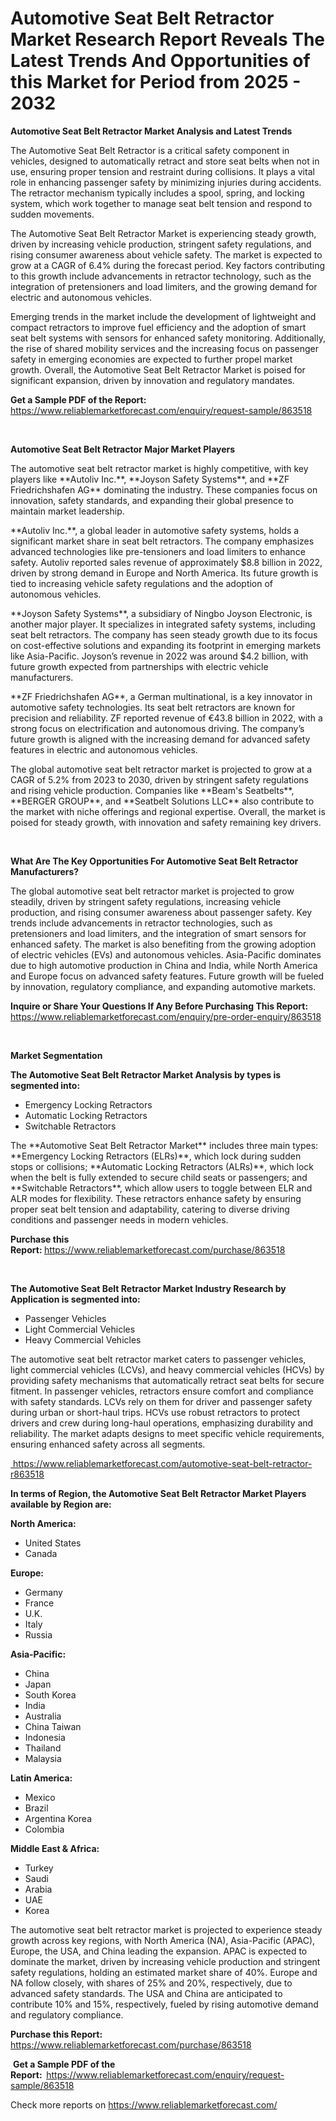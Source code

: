 <p><h1>Automotive Seat Belt Retractor Market Research Report Reveals The Latest Trends And Opportunities of this Market for Period from 2025 - 2032</h1></p><p><strong>Automotive Seat Belt Retractor Market Analysis and Latest Trends</strong></p>
<p><p>The Automotive Seat Belt Retractor is a critical safety component in vehicles, designed to automatically retract and store seat belts when not in use, ensuring proper tension and restraint during collisions. It plays a vital role in enhancing passenger safety by minimizing injuries during accidents. The retractor mechanism typically includes a spool, spring, and locking system, which work together to manage seat belt tension and respond to sudden movements.</p><p>The Automotive Seat Belt Retractor Market is experiencing steady growth, driven by increasing vehicle production, stringent safety regulations, and rising consumer awareness about vehicle safety. The market is expected to grow at a CAGR of 6.4% during the forecast period. Key factors contributing to this growth include advancements in retractor technology, such as the integration of pretensioners and load limiters, and the growing demand for electric and autonomous vehicles.</p><p>Emerging trends in the market include the development of lightweight and compact retractors to improve fuel efficiency and the adoption of smart seat belt systems with sensors for enhanced safety monitoring. Additionally, the rise of shared mobility services and the increasing focus on passenger safety in emerging economies are expected to further propel market growth. Overall, the Automotive Seat Belt Retractor Market is poised for significant expansion, driven by innovation and regulatory mandates.</p></p>
<p><strong>Get a Sample PDF of the Report:&nbsp;</strong> <a href="https://www.reliablemarketforecast.com/enquiry/request-sample/863518?utm_campaign=1833&utm_medium=2&utm_source=Github&utm_content=ia&utm_term=22012025&utm_id=automotive-seat-belt-retractor">https://www.reliablemarketforecast.com/enquiry/request-sample/863518</a></p>
<p>&nbsp;</p>
<p><strong>Automotive Seat Belt Retractor Major Market Players</strong></p>
<p><p>The automotive seat belt retractor market is highly competitive, with key players like **Autoliv Inc.**, **Joyson Safety Systems**, and **ZF Friedrichshafen AG** dominating the industry. These companies focus on innovation, safety standards, and expanding their global presence to maintain market leadership.</p><p>**Autoliv Inc.**, a global leader in automotive safety systems, holds a significant market share in seat belt retractors. The company emphasizes advanced technologies like pre-tensioners and load limiters to enhance safety. Autoliv reported sales revenue of approximately $8.8 billion in 2022, driven by strong demand in Europe and North America. Its future growth is tied to increasing vehicle safety regulations and the adoption of autonomous vehicles.</p><p>**Joyson Safety Systems**, a subsidiary of Ningbo Joyson Electronic, is another major player. It specializes in integrated safety systems, including seat belt retractors. The company has seen steady growth due to its focus on cost-effective solutions and expanding its footprint in emerging markets like Asia-Pacific. Joyson’s revenue in 2022 was around $4.2 billion, with future growth expected from partnerships with electric vehicle manufacturers.</p><p>**ZF Friedrichshafen AG**, a German multinational, is a key innovator in automotive safety technologies. Its seat belt retractors are known for precision and reliability. ZF reported revenue of €43.8 billion in 2022, with a strong focus on electrification and autonomous driving. The company’s future growth is aligned with the increasing demand for advanced safety features in electric and autonomous vehicles.</p><p>The global automotive seat belt retractor market is projected to grow at a CAGR of 5.2% from 2023 to 2030, driven by stringent safety regulations and rising vehicle production. Companies like **Beam's Seatbelts**, **BERGER GROUP**, and **Seatbelt Solutions LLC** also contribute to the market with niche offerings and regional expertise. Overall, the market is poised for steady growth, with innovation and safety remaining key drivers.</p></p>
<p>&nbsp;</p>
<p><strong>What Are The Key Opportunities For Automotive Seat Belt Retractor Manufacturers?</strong></p>
<p><p>The global automotive seat belt retractor market is projected to grow steadily, driven by stringent safety regulations, increasing vehicle production, and rising consumer awareness about passenger safety. Key trends include advancements in retractor technologies, such as pretensioners and load limiters, and the integration of smart sensors for enhanced safety. The market is also benefiting from the growing adoption of electric vehicles (EVs) and autonomous vehicles. Asia-Pacific dominates due to high automotive production in China and India, while North America and Europe focus on advanced safety features. Future growth will be fueled by innovation, regulatory compliance, and expanding automotive markets.</p></p>
<p><strong>Inquire or Share Your Questions If Any Before Purchasing This Report:</strong> <a href="https://www.reliablemarketforecast.com/enquiry/pre-order-enquiry/863518?utm_campaign=1833&utm_medium=2&utm_source=Github&utm_content=ia&utm_term=22012025&utm_id=automotive-seat-belt-retractor">https://www.reliablemarketforecast.com/enquiry/pre-order-enquiry/863518</a></p>
<p>&nbsp;</p>
<p><strong>Market Segmentation</strong></p>
<p><strong>The Automotive Seat Belt Retractor Market Analysis by types is segmented into:</strong></p>
<p><ul><li>Emergency Locking Retractors</li><li>Automatic Locking Retractors</li><li>Switchable Retractors</li></ul></p>
<p><p>The **Automotive Seat Belt Retractor Market** includes three main types: **Emergency Locking Retractors (ELRs)**, which lock during sudden stops or collisions; **Automatic Locking Retractors (ALRs)**, which lock when the belt is fully extended to secure child seats or passengers; and **Switchable Retractors**, which allow users to toggle between ELR and ALR modes for flexibility. These retractors enhance safety by ensuring proper seat belt tension and adaptability, catering to diverse driving conditions and passenger needs in modern vehicles.</p></p>
<p><strong>Purchase this Report:&nbsp;</strong><a href="https://www.reliablemarketforecast.com/purchase/863518?utm_campaign=1833&utm_medium=2&utm_source=Github&utm_content=ia&utm_term=22012025&utm_id=automotive-seat-belt-retractor">https://www.reliablemarketforecast.com/purchase/863518</a></p>
<p>&nbsp;</p>
<p><strong>The Automotive Seat Belt Retractor Market Industry Research by Application is segmented into:</strong></p>
<p><ul><li>Passenger Vehicles</li><li>Light Commercial Vehicles</li><li>Heavy Commercial Vehicles</li></ul></p>
<p><p>The automotive seat belt retractor market caters to passenger vehicles, light commercial vehicles (LCVs), and heavy commercial vehicles (HCVs) by providing safety mechanisms that automatically retract seat belts for secure fitment. In passenger vehicles, retractors ensure comfort and compliance with safety standards. LCVs rely on them for driver and passenger safety during urban or short-haul trips. HCVs use robust retractors to protect drivers and crew during long-haul operations, emphasizing durability and reliability. The market adapts designs to meet specific vehicle requirements, ensuring enhanced safety across all segments.</p></p>
<p><a href="https://www.reliablemarketforecast.com/automotive-seat-belt-retractor-r863518?utm_campaign=1833&utm_medium=2&utm_source=Github&utm_content=ia&utm_term=22012025&utm_id=automotive-seat-belt-retractor">&nbsp;https://www.reliablemarketforecast.com/automotive-seat-belt-retractor-r863518</a></p>
<p><strong>In terms of Region, the Automotive Seat Belt Retractor Market Players available by Region are:</strong></p>
<p>
    <p> <strong> North America: </strong>
        <ul>
            <li>United States</li>
            <li>Canada</li>
        </ul>
        </p> 
    <p> <strong> Europe: </strong>
        <ul>
            <li>Germany</li>
            <li>France</li>
            <li>U.K.</li>
            <li>Italy</li>
            <li>Russia</li>
        </ul>
        </p> 
    <p> <strong> Asia-Pacific: </strong>
        <ul>
            <li>China</li>
            <li>Japan</li>
            <li>South Korea</li>
            <li>India</li>
            <li>Australia</li>
            <li>China Taiwan</li>
            <li>Indonesia</li>
            <li>Thailand</li>
            <li>Malaysia</li>
        </ul>
        </p> 
    <p> <strong> Latin America: </strong>
        <ul>
            <li>Mexico</li>
            <li>Brazil</li>
            <li>Argentina Korea</li>
            <li>Colombia</li>
        </ul>
        </p> 
    <p> <strong> Middle East & Africa: </strong>
        <ul>
            <li>Turkey</li>
            <li>Saudi</li>
            <li>Arabia</li>
            <li>UAE</li>
            <li>Korea</li>
        </ul>
    </p>
    </p>
<p><p>The automotive seat belt retractor market is projected to experience steady growth across key regions, with North America (NA), Asia-Pacific (APAC), Europe, the USA, and China leading the expansion. APAC is expected to dominate the market, driven by increasing vehicle production and stringent safety regulations, holding an estimated market share of 40%. Europe and NA follow closely, with shares of 25% and 20%, respectively, due to advanced safety standards. The USA and China are anticipated to contribute 10% and 15%, respectively, fueled by rising automotive demand and regulatory compliance.</p></p>
<p><strong>Purchase this Report: </strong><a href="https://www.reliablemarketforecast.com/purchase/863518?utm_campaign=1833&utm_medium=2&utm_source=Github&utm_content=ia&utm_term=22012025&utm_id=automotive-seat-belt-retractor">https://www.reliablemarketforecast.com/purchase/863518</a></p>
<p>&nbsp;<strong>Get a Sample PDF of the Report:&nbsp;&nbsp;</strong><a href="https://www.reliablemarketforecast.com/enquiry/request-sample/863518?utm_campaign=1833&utm_medium=2&utm_source=Github&utm_content=ia&utm_term=22012025&utm_id=automotive-seat-belt-retractor">https://www.reliablemarketforecast.com/enquiry/request-sample/863518</a></p>
<p><strong></strong></p>
<p>Check more reports on <a href="https://www.reliablemarketforecast.com/?utm_campaign=1833&utm_medium=2&utm_source=Github&utm_content=ia&utm_term=22012025&utm_id=automotive-seat-belt-retractor">https://www.reliablemarketforecast.com/</a></p>